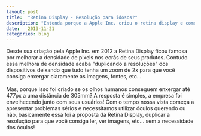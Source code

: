 ```yaml
---
layout: post
title:  "Retina Display - Resolução para idosos?"
description: "Entenda porque a Apple Inc. criou o retina display e como ele está sendo atualmente (Atenção, o texto a seguir é fictício e não se passa de uma brincadeira!)"
date:   2013-11-21
categories: blog
---
```


Desde sua criação pela Apple Inc. em 2012 a Retina Display ficou famosa por melhorar a densidade de pixels nos ecrãs de seus produtos. Contudo essa melhora de densidade acaba "duplicando a resoluções" dos dispositivos deixando que tudo tenha um zoom de 2x para que você consiga enxergar claramente as imagens, fontes, etc... 
<br /><br />
Mas, porque isso foi criado se os olhos humanos conseguem enxergar até 477px a uma distância de 305mm?
A resposta é simples, a empresa foi envelhecendo junto com seus usuários! Com o tempo nossa vista começa a apresentar problemas sérios e necessitamos utilizar óculos querendo ou não, basicamente essa foi a proposta da Retina Display, duplicar a resolução para que você consiga ler, ver imagens, etc... sem a necessidade dos óculos!